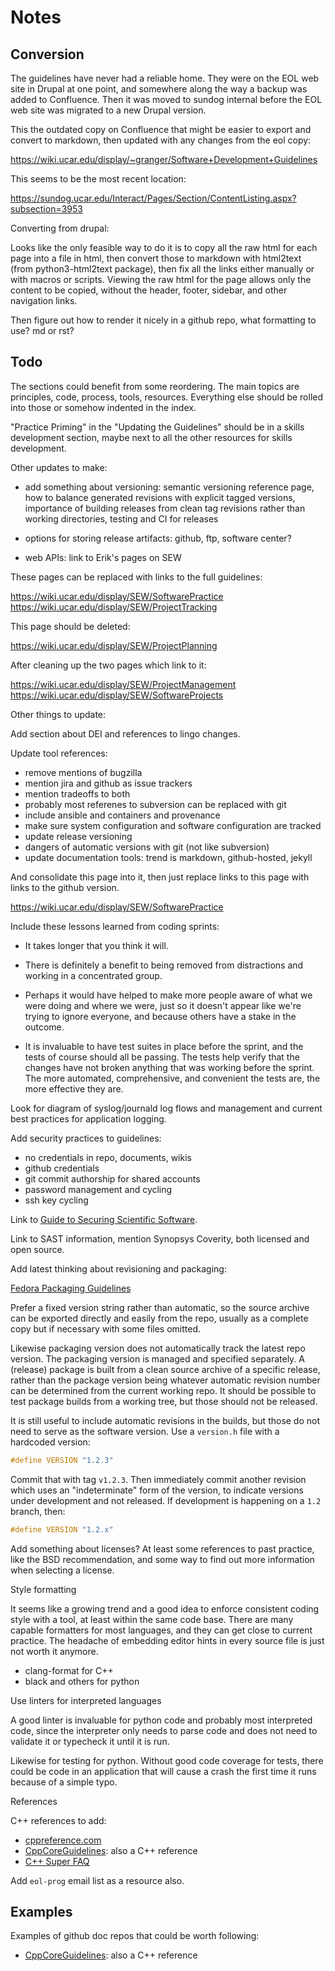 
# Notes

## Conversion

The guidelines have never had a reliable home.  They were on the EOL web site
in Drupal at one point, and somewhere along the way a backup was added to
Confluence.  Then it was moved to sundog internal before the EOL web site was
migrated to a new Drupal version.

This the outdated copy on Confluence that might be easier to export and
convert to markdown, then updated with any changes from the eol copy:

https://wiki.ucar.edu/display/~granger/Software+Development+Guidelines

This seems to be the most recent location:

https://sundog.ucar.edu/Interact/Pages/Section/ContentListing.aspx?subsection=3953

Converting from drupal:

Looks like the only feasible way to do it is to copy all the raw html for
each page into a file in html, then convert those to markdown with html2text
(from python3-html2text package), then fix all the links either manually or
with macros or scripts.  Viewing the raw html for the page allows only the
content to be copied, without the header, footer, sidebar, and other
navigation links.

Then figure out how to render it nicely in a github repo, what formatting to
use?  md or rst?

## Todo

The sections could benefit from some reordering.  The main topics are
principles, code, process, tools, resources.  Everything else should be rolled
into those or somehow indented in the index.

"Practice Priming" in the "Updating the Guidelines" should be in a skills
development section, maybe next to all the other resources for skills
development.

Other updates to make:

- add something about versioning: semantic versioning reference page,
  how to balance generated revisions with explicit tagged versions,
  importance of building releases from clean tag revisions rather
  than working directories, testing and CI for releases

- options for storing release artifacts: github, ftp, software center?

- web APIs: link to Erik's pages on SEW

These pages can be replaced with links to the full guidelines:

https://wiki.ucar.edu/display/SEW/SoftwarePractice
https://wiki.ucar.edu/display/SEW/ProjectTracking

This page should be deleted:

https://wiki.ucar.edu/display/SEW/ProjectPlanning

After cleaning up the two pages which link to it:

https://wiki.ucar.edu/display/SEW/ProjectManagement
https://wiki.ucar.edu/display/SEW/SoftwareProjects

Other things to update:

Add section about DEI and references to lingo changes.

Update tool references:

- remove mentions of bugzilla
- mention jira and github as issue trackers
- mention tradeoffs to both
- probably most referenes to subversion can be replaced with git
- include ansible and containers and provenance
- make sure system configuration and software configuration are tracked
- update release versioning
- dangers of automatic versions with git (not like subversion)
- update documentation tools: trend is markdown, github-hosted, jekyll

And consolidate this page into it, then just replace links to this page
with links to the github version.

https://wiki.ucar.edu/display/SEW/SoftwarePractice

Include these lessons learned from coding sprints:

- It takes longer that you think it will.

- There is definitely a benefit to being removed from distractions and
  working in a concentrated group.

- Perhaps it would have helped to make more people aware of what we were
  doing and where we were, just so it doesn't appear like we're trying to
  ignore everyone, and because others have a stake in the outcome.

- It is invaluable to have test suites in place before the sprint, and the
  tests of course should all be passing. The tests help verify that the
  changes have not broken anything that was working before the sprint. The
  more automated, comprehensive, and convenient the tests are, the more
  effective they are.

Look for diagram of syslog/journald log flows and management and current
best practices for application logging.

Add security practices to guidelines:

- no credentials in repo, documents, wikis
- github credentials
- git commit authorship for shared accounts
- password management and cycling
- ssh key cycling

Link to [Guide to Securing Scientific Software](https://drive.google.com/file/d/19ScxwNNAs5TRIhyZ8tsEa5QF2NozqV2P/view?usp=sharing).

Link to SAST information, mention Synopsys Coverity, both licensed and open
source.

Add latest thinking about revisioning and packaging:

[Fedora Packaging Guidelines](https://docs.fedoraproject.org/en-US/packaging-guidelines/Versioning/)

Prefer a fixed version string rather than automatic, so the source archive can
be exported directly and easily from the repo, usually as a complete copy but
if necessary with some files omitted.

Likewise packaging version does not automatically track the latest repo
version.  The packaging version is managed and specified separately.  A
(release) package is built from a clean source archive of a specific release,
rather than the package version being whatever automatic revision number can
be determined from the current working repo.  It should be possible to test
package builds from a working tree, but those should not be released.

It is still useful to include automatic revisions in the builds, but those
do not need to serve as the software version.  Use a `version.h` file with
a hardcoded version:

```c
#define VERSION "1.2.3"
```

Commit that with tag `v1.2.3`.  Then immediately commit another revision which
uses an "indeterminate" form of the version, to indicate versions under
development and not released.  If development is happening on a `1.2` branch,
then:

```c
#define VERSION "1.2.x"
```

Add something about licenses?  At least some references to past practice, like
the BSD recommendation, and some way to find out more information when
selecting a license.

Style formatting

It seems like a growing trend and a good idea to enforce consistent coding
style with a tool, at least within the same code base.  There are many capable
formatters for most languages, and they can get close to current practice.
The headache of embedding editor hints in every source file is just not worth
it anymore.

- clang-format for C++
- black and others for python

Use linters for interpreted languages

A good linter is invaluable for python code and probably most interpreted
code, since the interpreter only needs to parse code and does not need to
validate it or typecheck it until it is run.

Likewise for testing for python.  Without good code coverage for tests, there
could be code in an application that will cause a crash the first time it runs
because of a simple typo.

References

C++ references to add:

- [cppreference.com](https://cppreference.com/)
- [CppCoreGuidelines](https://github.com/isocpp/CppCoreGuidelines): also a C++ reference
- [C++ Super FAQ](https://isocpp.org/faq)

Add `eol-prog` email list as a resource also.

## Examples

Examples of github doc repos that could be worth following:

- [CppCoreGuidelines](https://github.com/isocpp/CppCoreGuidelines): also a C++ reference
